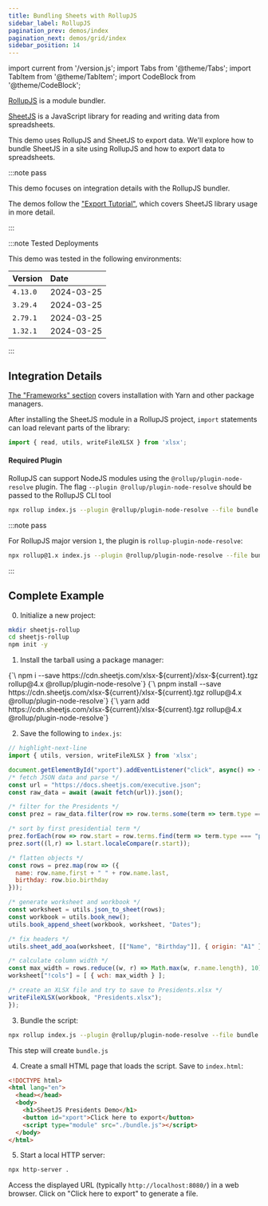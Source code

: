 ```yaml
---
title: Bundling Sheets with RollupJS
sidebar_label: RollupJS
pagination_prev: demos/index
pagination_next: demos/grid/index
sidebar_position: 14
---
```


import current from '/version.js';
import Tabs from '@theme/Tabs';
import TabItem from '@theme/TabItem';
import CodeBlock from '@theme/CodeBlock';

[RollupJS](https://rollupjs.org/) is a module bundler.

[SheetJS](https://sheetjs.com) is a JavaScript library for reading and writing
data from spreadsheets.

This demo uses RollupJS and SheetJS to export data. We'll explore how to bundle
SheetJS in a site using RollupJS and how to export data to spreadsheets.

:::note pass

This demo focuses on integration details with the RollupJS bundler.

The demos follow the ["Export Tutorial"](/docs/getting-started/examples/export),
which covers SheetJS library usage in more detail.

:::

:::note Tested Deployments

This demo was tested in the following environments:

| Version  | Date       |
|:---------|:-----------|
| `4.13.0` | 2024-03-25 |
| `3.29.4` | 2024-03-25 |
| `2.79.1` | 2024-03-25 |
| `1.32.1` | 2024-03-25 |

:::

## Integration Details

[The "Frameworks" section](/docs/getting-started/installation/frameworks) covers
installation with Yarn and other package managers.

After installing the SheetJS module in a RollupJS project, `import` statements
can load relevant parts of the library:

```js
import { read, utils, writeFileXLSX } from 'xlsx';
```

#### Required Plugin

RollupJS can support NodeJS modules using the `@rollup/plugin-node-resolve`
plugin. The flag `--plugin @rollup/plugin-node-resolve` should be passed to the
RollupJS CLI tool

```bash
npx rollup index.js --plugin @rollup/plugin-node-resolve --file bundle.js --format iife
```

:::note pass

For RollupJS major version `1`, the plugin is `rollup-plugin-node-resolve`:

```bash
npx rollup@1.x index.js --plugin @rollup/plugin-node-resolve --file bundle.js --format iife
```

:::

## Complete Example

0) Initialize a new project:

```bash
mkdir sheetjs-rollup
cd sheetjs-rollup
npm init -y
```

1) Install the tarball using a package manager:

<Tabs groupId="pm">
  <TabItem value="npm" label="npm">
<CodeBlock language="bash">{`\
npm i --save https://cdn.sheetjs.com/xlsx-${current}/xlsx-${current}.tgz rollup@4.x @rollup/plugin-node-resolve`}
</CodeBlock>
  </TabItem>
  <TabItem value="pnpm" label="pnpm">
<CodeBlock language="bash">{`\
pnpm install --save https://cdn.sheetjs.com/xlsx-${current}/xlsx-${current}.tgz rollup@4.x @rollup/plugin-node-resolve`}
</CodeBlock>
  </TabItem>
  <TabItem value="yarn" label="Yarn" default>
<CodeBlock language="bash">{`\
yarn add https://cdn.sheetjs.com/xlsx-${current}/xlsx-${current}.tgz rollup@4.x @rollup/plugin-node-resolve`}
</CodeBlock>
  </TabItem>
</Tabs>

2) Save the following to `index.js`:

```js title="index.js"
// highlight-next-line
import { utils, version, writeFileXLSX } from 'xlsx';

document.getElementById("xport").addEventListener("click", async() => {
/* fetch JSON data and parse */
const url = "https://docs.sheetjs.com/executive.json";
const raw_data = await (await fetch(url)).json();

/* filter for the Presidents */
const prez = raw_data.filter(row => row.terms.some(term => term.type === "prez"));

/* sort by first presidential term */
prez.forEach(row => row.start = row.terms.find(term => term.type === "prez").start);
prez.sort((l,r) => l.start.localeCompare(r.start));

/* flatten objects */
const rows = prez.map(row => ({
  name: row.name.first + " " + row.name.last,
  birthday: row.bio.birthday
}));

/* generate worksheet and workbook */
const worksheet = utils.json_to_sheet(rows);
const workbook = utils.book_new();
utils.book_append_sheet(workbook, worksheet, "Dates");

/* fix headers */
utils.sheet_add_aoa(worksheet, [["Name", "Birthday"]], { origin: "A1" });

/* calculate column width */
const max_width = rows.reduce((w, r) => Math.max(w, r.name.length), 10);
worksheet["!cols"] = [ { wch: max_width } ];

/* create an XLSX file and try to save to Presidents.xlsx */
writeFileXLSX(workbook, "Presidents.xlsx");
});
```

3) Bundle the script:

```bash
npx rollup index.js --plugin @rollup/plugin-node-resolve --file bundle.js --format iife
```

This step will create `bundle.js`

4) Create a small HTML page that loads the script.  Save to `index.html`:

```html title="index.html"
<!DOCTYPE html>
<html lang="en">
  <head></head>
  <body>
    <h1>SheetJS Presidents Demo</h1>
    <button id="xport">Click here to export</button>
    <script type="module" src="./bundle.js"></script>
  </body>
</html>
```

5) Start a local HTTP server:

```bash
npx http-server .
```

Access the displayed URL (typically `http://localhost:8080/`) in a web browser.
Click on "Click here to export" to generate a file.
